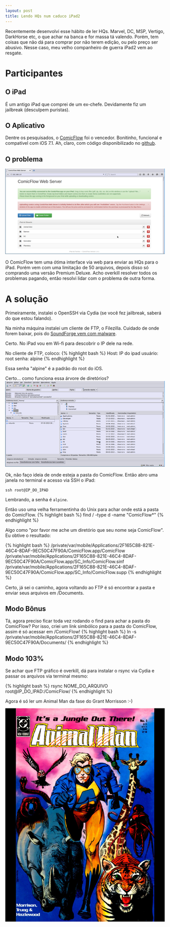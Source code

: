```yaml
---
layout: post
title: Lendo HQs num caduco iPad2
---
```


Recentemente desenvolvi esse hábito de ler HQs. Marvel, DC, MSP, Vertigo, DarkHorse etc, o que achar na banca e for massa tá valendo. 
Porém, tem coisas que não dá para comprar por não terem edição, ou pelo preço ser abusivo. Nesse caso, meu velho companheiro de guerra iPad2 vem ao resgate.


# Participantes

## O iPad

É um antigo iPad que comprei de um ex-chefe. Devidamente fiz um jailbreak (desculpem puristas).

## O Aplicativo
Dentre os pesquisados, o [ComicFlow](https://itunes.apple.com/br/app/comicflow/id409290355?mt=8) foi o vencedor. Bonitinho, funcional e compatível com iOS 7.1. Ah, claro, com código disponibilizado no [github](https://github.com/swisspol/ComicFlow).


## O problema
![Interface web do ComicFlow](/images/07_03_2015/comicFlow-webServer.png)

O ComicFlow tem uma ótima interface via web para enviar as HQs para o iPad. Porém vem com uma limitação de 50 arquivos, depois disso só comprando uma versão Premium Deluxe. Acho overkill resolver todos os problemas pagando, então resolvi lidar com o problema de outra forma.

# A solução

Primeiramente, instalei o OpenSSH via Cydia (se você fez jailbreak, saberá do que estou falando). 

Na minha máquina instalei um cliente de FTP, o Filezilla. Cuidado de onde forem baixar, pois do [SoundForge vem com malware](http://trac.filezilla-project.org/ticket/8888).

Certo. No iPad vou em Wi-fi para descobrir o IP dele na rede.

No cliente de FTP, coloco:
{% highlight bash %}
Host: IP do ipad
usuário: root
senha: alpine
{% endhighlight %}

Essa senha "alpine" é a padrão do root do iOS. 

Certo... como funciona essa árvore de diretórios?
![Árvore diretórios iPad](/images/07_03_2015/ipadtree.png)

Ok, não faço ideia de onde esteja a pasta do ComicFlow. Então abro uma janela no terminal e acesso via SSH o iPad:
```
ssh root@IP_DO_IPAD
```
Lembrando, a senha é ```alpine```.

Então uso uma velha ferramentinha do Unix para achar onde está a pasta do ComicFlow.
{% highlight bash %}
 find / -type d -name "ComicFlow*"
{% endhighlight %}

Algo como "por favor me ache um diretório que seu nome seja ComicFlow". Eu obtive o resultado:

{% highlight bash %}
/private/var/mobile/Applications/2F165C88-821E-46C4-8DAF-9EC50C47F90A/ComicFlow.app/ComicFlow
/private/var/mobile/Applications/2F165C88-821E-46C4-8DAF-9EC50C47F90A/ComicFlow.app/SC_Info/ComicFlow.sinf
/private/var/mobile/Applications/2F165C88-821E-46C4-8DAF-9EC50C47F90A/ComicFlow.app/SC_Info/ComicFlow.supp
{% endhighlight %}

Certo, já sei o caminho, agora voltando ao FTP é só encontrar a pasta e enviar seus arquivos em /Documents.

## Modo Bônus
Tá, agora preciso ficar toda vez rodando o find para achar a pasta do ComicFlow?
Por isso, criei um link simbólico para a pasta do ComicFlow, assim é só acessar em /ComicFlow!
{% highlight bash %}
ln -s /private/var/mobile/Applications/2F165C88-821E-46C4-8DAF-9EC50C47F90A/Documents/
{% endhighlight %}
## Modo 103%
Se achar que FTP gráfico é overkill, dá para instalar o rsync via Cydia e passar os arquivos via terminal mesmo:

{% highlight bash %}
rsync NOME_DO_ARQUIVO root@IP_DO_IPAD:/ComicFlow/
{% endhighlight %}


Agora é só ler um Animal Man da fase do Grant Morrisson :-)


![Animal Man](/images/07_03_2015/animalMan.PNG)



